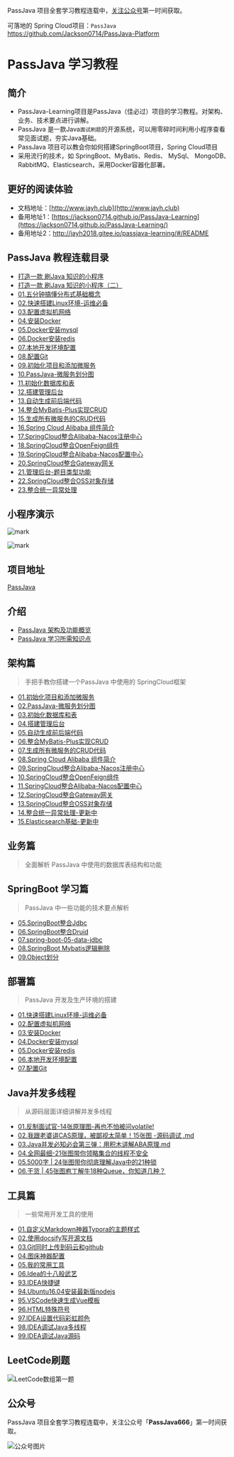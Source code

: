 PassJava 项目全套学习教程连载中，[关注公众号](#公众号)第一时间获取。

可落地的 Spring Cloud项目：`PassJava` https://github.com/Jackson0714/PassJava-Platform

# PassJava 学习教程

## 简介

- PassJava-Learning项目是PassJava（佳必过）项目的学习教程。对架构、业务、技术要点进行讲解。
- PassJava 是一款Java`面试刷题`的开源系统，可以用零碎时间利用小程序查看常见面试题，夯实Java基础。
- PassJava 项目可以教会你如何搭建SpringBoot项目，Spring Cloud项目
- 采用流行的技术，如 SpringBoot、MyBatis、Redis、 MySql、 MongoDB、 RabbitMQ、Elasticsearch，采用Docker容器化部署。

## 更好的阅读体验

- 文档地址：[http://www.jayh.club](http://www.jayh.club)
- 备用地址1：[https://jackson0714.github.io/PassJava-Learning](https://jackson0714.github.io/PassJava-Learning/) 
- 备用地址2：http://jayh2018.gitee.io/passjava-learning/#/README

## PassJava 教程连载目录

- [打造一款 刷Java 知识的小程序](https://www.cnblogs.com/jackson0714/p/passJava1.html)
- [打造一款 刷Java 知识的小程序（二）](https://www.cnblogs.com/jackson0714/p/passJava2.html)
- [01.五分钟搞懂分布式基础概念](http://www.jayh.club/#/04.SpringCloud学习篇/01.分布式基础概念)
- [02.快速搭建Linux环境-运维必备](http://www.jayh.club/#/05.安装部署篇/01.环境搭建篇)
- [03.配置虚拟机网络](http://www.jayh.club/#/05.安装部署篇/02.配置虚拟机网络)
- [04.安装Docker](http://www.jayh.club/#/05.安装部署篇/03.安装docker)
- [05.Docker安装mysql](http://www.jayh.club/#/05.安装部署篇/04.docker安装mysql)
- [06.Docker安装redis](http://www.jayh.club/#/05.安装部署篇/05.docker安装redis)
- [07.本地开发环境配置](http://www.jayh.club/#/05.安装部署篇/06.本地开发环境配置)
- [08.配置Git](http://www.jayh.club/#/05.安装部署篇/07.配置git)
- [09.初始化项目和添加微服务](http://www.jayh.club/#/02.PassJava架构篇/01.创建项目和添加模块)
- [10.PassJava-微服务划分图](http://www.jayh.club/#/01.项目简介/3.微服务划分图)
- [11.初始化数据库和表](http://www.jayh.club/#/02.PassJava架构篇/02.创建数据库和表)
- [12.搭建管理后台](http://www.jayh.club/#/02.PassJava架构篇/03.搭建管理后台)
- [13.自动生成前后端代码](http://www.jayh.club/#/02.PassJava架构篇/04.自动生成前后端代码)
- [14.整合MyBatis-Plus实现CRUD](http://www.jayh.club/#/02.PassJava架构篇/05.整合MyBatis-Plus实现CRUD)
- [15.生成所有微服务的CRUD代码](http://www.jayh.club/#/02.PassJava架构篇/06.生成所有微服务的CRUD代码)
- [16.Spring Cloud Alibaba 组件简介](http://www.jayh.club/#/02.PassJava架构篇/07.SpringCloudAlibaba组件简介)
- [17.SpringCloud整合Alibaba-Nacos注册中心](http://www.jayh.club/#/02.PassJava架构篇/08.SpringCloud整合Alibaba-Nacos组件)
- [18.SpringCloud整合OpenFeign组件](http://www.jayh.club/#/02.PassJava架构篇/09.SpringCloud整合OpenFeign组件)
- [19.SpringCloud整合Alibaba-Nacos配置中心](http://www.jayh.club/#/02.PassJava架构篇/10.SpringCloud整合Nacos配置中心)
- [20.SpringCloud整合Gateway网关](http://www.jayh.club/#/02.PassJava架构篇/11.SpringCloud整合Gateway网关)
- [21.管理后台-题目类型功能](http://www.jayh.club/#/06.PassJava业务篇/01.管理后台-题目类型功能)
- [22.SpringCloud整合OSS对象存储](http://www.jayh.club/#/02.PassJava架构篇/12.SpringCloud整合OSS对象存储)
- [23.整合统一异常处理](http://www.jayh.club/#/02.PassJava架构篇/13.整合统一异常处理.md)

## 小程序演示

![mark](http://cdn.jayh.club/blog/20200405/ik8h4UItdnSA.jpg?imageslim)

![mark](http://cdn.jayh.club/blog/20200405/pjfJNfuiXVnF.gif)

## 项目地址

[PassJava](https://github.com/Jackson0714/PassJava-Platform)

## 介绍

- [PassJava 架构及功能概览](http://www.jayh.club/#/01.项目简介/2.项目微服务架构图)
- [PassJava 学习所需知识点](http://www.jayh.club/#/01.项目简介/5.项目前置要求)

## 架构篇

> 手把手教你搭建一个PassJava 中使用的 SpringCloud框架

- [01.初始化项目和添加微服务](http://www.jayh.club/#/02.PassJava架构篇/01.创建项目和添加模块)
- [02.PassJava-微服务划分图](http://www.jayh.club/#/01.项目简介/3.微服务划分图)
- [03.初始化数据库和表](http://www.jayh.club/#/02.PassJava架构篇/02.创建数据库和表)
- [04.搭建管理后台](http://www.jayh.club/#/02.PassJava架构篇/03.搭建管理后台)
- [05.自动生成前后端代码](http://www.jayh.club/#/02.PassJava架构篇/04.自动生成前后端代码)
- [06.整合MyBatis-Plus实现CRUD](http://www.jayh.club/#/02.PassJava架构篇/05.整合MyBatis-Plus实现CRUD)
- [07.生成所有微服务的CRUD代码](http://www.jayh.club/#/02.PassJava架构篇/06.生成所有微服务的CRUD代码)
- [08.Spring Cloud Alibaba 组件简介](http://www.jayh.club/#/02.PassJava架构篇/07.SpringCloudAlibaba组件简介)
- [09.SpringCloud整合Alibaba-Nacos注册中心](http://www.jayh.club/#/02.PassJava架构篇/08.SpringCloud整合Alibaba-Nacos组件)
- [10.SpringCloud整合OpenFeign组件](http://www.jayh.club/#/02.PassJava架构篇/09.SpringCloud整合OpenFeign组件)
- [11.SpringCloud整合Alibaba-Nacos配置中心](http://www.jayh.club/#/02.PassJava架构篇/10.SpringCloud整合Nacos配置中心)
- [12.SpringCloud整合Gateway网关](http://www.jayh.club/#/02.PassJava架构篇/11.SpringCloud整合Gateway网关)
- [13.SpringCloud整合OSS对象存储](http://www.jayh.club/#/02.PassJava架构篇/12.SpringCloud整合OSS对象存储)
- [14.整合统一异常处理-更新中](http://www.jayh.club/#/02.PassJava架构篇/13.整合统一异常处理)
- [15.Elasticsearch基础-更新中]()

## 业务篇

> 全面解析 PassJava 中使用的数据库表结构和功能

## SpringBoot 学习篇

> PassJava 中一些功能的技术要点解析

- [05.SpringBoot整合Jdbc](http://www.jayh.club/#/03.SpringBoot学习篇/spring-boot-05-data-jdbc.md)
- [06.SpringBoot整合Druid](http://www.jayh.club/#/03.SpringBoot学习篇/spring-boot-06-data-druid.md)
- [07.spring-boot-05-data-jdbc](http://www.jayh.club/#/03.SpringBoot学习篇/spring-boot-07-data-mybatis.md)
- [08.SpringBoot Mybatis逻辑删除](http://www.jayh.club/#/03.SpringBoot学习篇/08.SpringBoot-Mybatis逻辑删除.md)
- [09.Object划分](http://www.jayh.club/#/03.SpringBoot学习篇/09.Object划分.md)

## 部署篇

> PassJava 开发及生产环境的搭建

- [01.快速搭建Linux环境-运维必备](http://www.jayh.club/#/05.安装部署篇/01.环境搭建篇)
- [02.配置虚拟机网络](http://www.jayh.club/#/05.安装部署篇/02.配置虚拟机网络)
- [03.安装Docker](http://www.jayh.club/#/05.安装部署篇/03.安装docker)
- [04.Docker安装mysql](http://www.jayh.club/#/05.安装部署篇/04.docker安装mysql)
- [05.Docker安装redis](http://www.jayh.club/#/05.安装部署篇/05.docker安装redis)
- [06.本地开发环境配置](http://www.jayh.club/#/05.安装部署篇/06.本地开发环境配置)
- [07.配置Git](http://www.jayh.club/#/05.安装部署篇/07.配置git)

## Java并发多线程

> 从源码层面详细讲解并发多线程

- [01.反制面试官-14张原理图-再也不怕被问volatile!](https://juejin.im/post/6861885337568804871)
- [02.我跟老婆讲CAS原理，被鄙视太简单！15张图 -源码调试 .md](https://juejin.im/post/6863799243182702599)
- [03.Java并发必知必会第三弹：用积木讲解ABA原理.md](https://juejin.im/post/6864945088721027079)
- [04.全网最细-21张图带你领略集合的线程不安全](https://juejin.im/post/6866444584688451591)
- [05.5000字 | 24张图带你彻底理解Java中的21种锁](https://juejin.im/post/6867922895536914446)
- [06.干货 | 45张图庖丁解牛18种Queue，你知道几种？](https://juejin.im/post/6870298844425371655)

## 工具篇

> 一些常用开发工具的使用

- [01.自定义Markdown神器Typora的主题样式](https://juejin.im/post/6864745378558771214)
- [02.使用docsify写开源文档](http://www.jayh.club/#/99.tools/02.使用docsify写开源文档)
- [03.Git同时上传到码云和github](https://juejin.im/post/6859388700858679303)
- [04.图床神器配置](http://www.jayh.club/#/99.tools/04.图床神器配置)
- [05.我的常用工具](http://www.jayh.club/#/99.tools/05.我的常用工具)
- [06.Idea的十八般武艺](http://www.jayh.club/#/99.tools/06.Idea的十八般武艺)
- [93.IDEA快捷键](http://www.jayh.club/#/99.tools/93.IDEA快捷键)
- [94.Ubuntu16.04安装最新版nodejs](http://www.jayh.club/#/99.tools/94.Ubuntu16_04安装最新版nodejs)
- [95.VSCode快速生成Vue模板](http://www.jayh.club/#/99.tools/95.VSCode快速生成Vue模板)
- [96.HTML特殊符号](http://www.jayh.club/#/99.tools/96.HTML特殊符号)
- [97.IDEA设置代码彩虹颜色](http://www.jayh.club/#/99.tools/97.IDEA设置代码彩虹颜色)
- [98.IDEA调试Java多线程](http://www.jayh.club/#/99.tools/98.IDEA调试Java多线程)
- [99.IDEA调试Java源码](http://www.jayh.club/#/99.tools/99.IDEA调试Java源码)

## LeetCode刷题
![LeetCode数组第一题](http://www.jayh.club/#/92.LeetCode/01.数组/94.Ubuntu16_04安装最新版nodejs)


## 公众号

PassJava 项目全套学习教程连载中，关注公众号「**PassJava666**」第一时间获取。

![公众号图片](http://cdn.jayh.club/blog/20200405/K6buDl2MUwGe.png?imageslim)